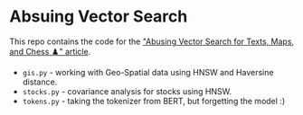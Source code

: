 # Absuing Vector Search

This repo contains the code for the ["Abusing Vector Search for Texts, Maps, and Chess ♟️" article](https://ashvardanian.com/posts/abusing-vector-search/).

- `gis.py` - working with Geo-Spatial data using HNSW and Haversine distance.
- `stocks.py` - covariance analysis for stocks using HNSW.
- `tokens.py` - taking the tokenizer from BERT, but forgetting the model :)

